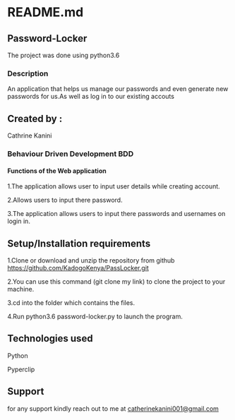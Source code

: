 # README.md
## Password-Locker
The project was done using python3.6

### Description
An application that helps us manage our passwords and even generate new passwords for us.As well as log in to our existing accouts

## Created by :
Cathrine Kanini

### Behaviour Driven Development BDD
#### Functions of the Web application
1.The application allows user to input user details while creating account.

2.Allows users to input there password.

3.The application allows users to input there passwords and usernames on login in.

## Setup/Installation requirements
1.Clone or download and unzip the repository from github https://github.com/KadogoKenya/PassLocker.git

2.You can use this command (git clone my link) to clone the project to your machine.

3.cd into the folder which contains the files.

4.Run python3.6 password-locker.py to launch the program.

## Technologies used
Python

Pyperclip

## Support
for any support kindly reach out to me at 
catherinekanini001@gmail.com
